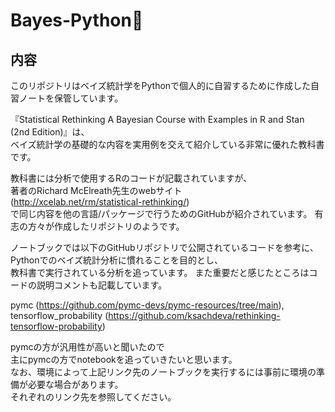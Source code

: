 

# Bayes-Python🌌


## 内容
このリポジトリはベイズ統計学をPythonで個人的に自習するために作成した自習ノートを保管しています。 
  
『Statistical Rethinking A Bayesian Course with Examples in R and Stan (2nd Edition)』は、  
ベイズ統計学の基礎的な内容を実用例を交えて紹介している非常に優れた教科書です。

  
教科書には分析で使用するRのコードが記載されていますが、   
著者のRichard McElreath先生のwebサイト  
(http://xcelab.net/rm/statistical-rethinking/)  
で同じ内容を他の言語/パッケージで行うためのGitHubが紹介されています。 
有志の方々が作成したリポジトリのようです。

  
ノートブックでは以下のGitHubリポジトリで公開されているコードを参考に、 Pythonでのベイズ統計分析に慣れることを目的とし、  
教科書で実行されている分析を追っています。
また重要だと感じたところはコードの説明コメントも記載しています。

pymc (https://github.com/pymc-devs/pymc-resources/tree/main),  
tensorflow_probability (https://github.com/ksachdeva/rethinking-tensorflow-probability)

pymcの方が汎用性が高いと聞いたので   
主にpymcの方でnotebookを追っていきたいと思います。  
なお、環境によって上記リンク先のノートブックを実行するには事前に環境の準備が必要な場合があります。   
それぞれのリンク先を参照してください。  

